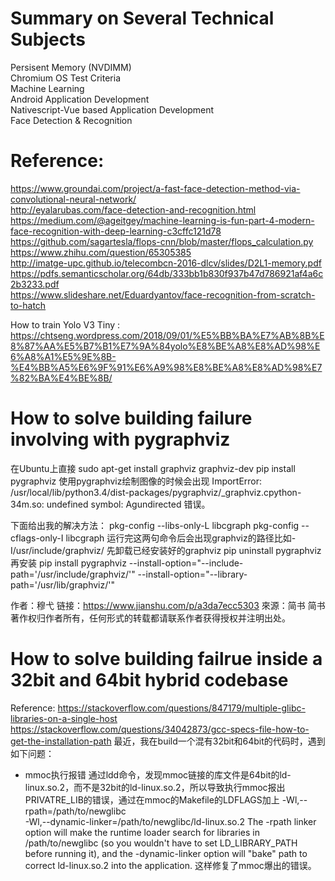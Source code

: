 # Summary on Several Technical Subjects
Persisent Memory (NVDIMM) <br />
Chromium OS Test Criteria <br />
Machine Learning <br />
Android Application Development <br />
Nativescript-Vue based Application Development <br />
Face Detection & Recognition <br />

# Reference:
https://www.groundai.com/project/a-fast-face-detection-method-via-convolutional-neural-network/ <br />
http://eyalarubas.com/face-detection-and-recognition.html <br />
https://medium.com/@ageitgey/machine-learning-is-fun-part-4-modern-face-recognition-with-deep-learning-c3cffc121d78 <br />
https://github.com/sagartesla/flops-cnn/blob/master/flops_calculation.py <br />
https://www.zhihu.com/question/65305385 <br />
http://imatge-upc.github.io/telecombcn-2016-dlcv/slides/D2L1-memory.pdf <br />
https://pdfs.semanticscholar.org/64db/333bb1b830f937b47d786921af4a6c2b3233.pdf <br />
https://www.slideshare.net/Eduardyantov/face-recognition-from-scratch-to-hatch <br />

How to train Yolo V3 Tiny : https://chtseng.wordpress.com/2018/09/01/%E5%BB%BA%E7%AB%8B%E8%87%AA%E5%B7%B1%E7%9A%84yolo%E8%BE%A8%E8%AD%98%E6%A8%A1%E5%9E%8B-%E4%BB%A5%E6%9F%91%E6%A9%98%E8%BE%A8%E8%AD%98%E7%82%BA%E4%BE%8B/  <br />

# How to solve building failure involving with pygraphviz
在Ubuntu上直接
sudo apt-get install graphviz graphviz-dev
pip install pygraphviz
使用pygraphviz绘制图像的时候会出现
ImportError: /usr/local/lib/python3.4/dist-packages/pygraphviz/_graphviz.cpython-34m.so: undefined symbol: Agundirected
错误。

下面给出我的解决方法：
pkg-config --libs-only-L libcgraph
pkg-config --cflags-only-I libcgraph
运行完这两句命令后会出现graphviz的路径比如-I/usr/include/graphviz/
先卸载已经安装好的graphviz
pip uninstall pygraphviz
再安装
pip install pygraphviz --install-option="--include-path='/usr/include/graphviz/'" --install-option="--library-path='/usr/lib/graphviz/'"

作者：穆弋
链接：https://www.jianshu.com/p/a3da7ecc5303
來源：简书
简书著作权归作者所有，任何形式的转载都请联系作者获得授权并注明出处。

# How to solve building failrue inside a 32bit and 64bit hybrid codebase
Reference:
https://stackoverflow.com/questions/847179/multiple-glibc-libraries-on-a-single-host
https://stackoverflow.com/questions/34042873/gcc-specs-file-how-to-get-the-installation-path
最近，我在build一个混有32bit和64bit的代码时，遇到如下问题：
* mmoc执行报错
  通过ldd命令，发现mmoc链接的库文件是64bit的ld-linux.so.2，而不是32bit的ld-linux.so.2，所以导致执行mmoc报出PRIVATRE_LIB的错误，通过在mmoc的Makefile的LDFLAGS加上
  -Wl,--rpath=/path/to/newglibc \
  -Wl,--dynamic-linker=/path/to/newglibc/ld-linux.so.2
The -rpath linker option will make the runtime loader search for libraries in /path/to/newglibc (so you wouldn't have to set LD_LIBRARY_PATH before running it), and the -dynamic-linker option will "bake" path to correct ld-linux.so.2 into the application.
  这样修复了mmoc爆出的错误。
  
